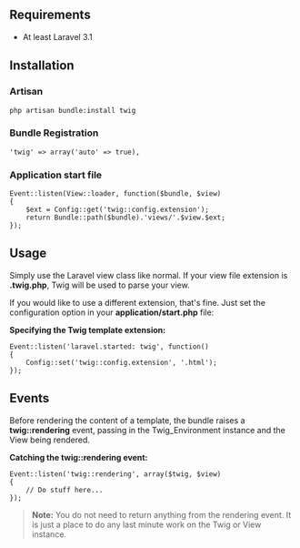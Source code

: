 ## Requirements

- At least Laravel 3.1

## Installation

### Artisan

	php artisan bundle:install twig

### Bundle Registration

	'twig' => array('auto' => true),

### Application start file

	Event::listen(View::loader, function($bundle, $view)
	{
		$ext = Config::get('twig::config.extension');
		return Bundle::path($bundle).'views/'.$view.$ext;
	});

## Usage

Simply use the Laravel view class like normal. If your view file extension is **.twig.php**, Twig will be used to parse your view.

If you would like to use a different extension, that's fine. Just set the configuration option in your **application/start.php** file:

**Specifying the Twig template extension:**

	Event::listen('laravel.started: twig', function()
	{
		Config::set('twig::config.extension', '.html');
	});

## Events

Before rendering the content of a template, the bundle raises a **twig::rendering** event, passing in the Twig_Environment instance and the View being rendered.

**Catching the twig::rendering event:**

	Event::listen('twig::rendering', array($twig, $view)
	{
		// Do stuff here...
	});

> **Note:** You do not need to return anything from the rendering event. It is just a place to do any last minute work on the Twig or View instance.